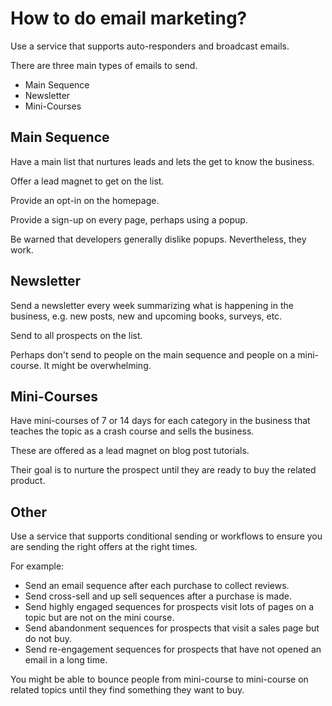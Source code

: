 # How to do email marketing?

Use a service that supports auto-responders and broadcast emails.

There are three main types of emails to send.

* Main Sequence
* Newsletter
* Mini-Courses


## Main Sequence

Have a main list that nurtures leads and lets the get to know the business.

Offer a lead magnet to get on the list.

Provide an opt-in on the homepage.

Provide a sign-up on every page, perhaps using a popup.

Be warned that developers generally dislike popups. Nevertheless, they work.


## Newsletter

Send a newsletter every week summarizing what is happening in the business, e.g. new posts, new and upcoming books, surveys, etc.

Send to all prospects on the list.

Perhaps don't send to people on the main sequence and people on a mini-course. It might be overwhelming.


## Mini-Courses

Have mini-courses of 7 or 14 days for each category in the business that teaches the topic as a crash course and sells the business.

These are offered as a lead magnet on blog post tutorials.

Their goal is to nurture the prospect until they are ready to buy the related product.



## Other

Use a service that supports conditional sending or workflows to ensure you are sending the right offers at the right times.

For example:

* Send an email sequence after each purchase to collect reviews.
* Send cross-sell and up sell sequences after a purchase is made.
* Send highly engaged sequences for prospects visit lots of pages on a topic but are not on the mini course.
* Send abandonment sequences for prospects that visit a sales page but do not buy.
* Send re-engagement sequences for prospects that have not opened an email in a long time.

You might be able to bounce people from mini-course to mini-course on related topics until they find something they want to buy.
